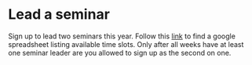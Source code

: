 # Lead a seminar

Sign up to lead two seminars this year. Follow this [link](https://docs.google.com/spreadsheets/d/1H3hElY3IrakzbiTtKLKYX1r54xkCGunrbDG2X6uRLng/edit?usp=sharing) to find a google spreadsheet listing available time slots. Only after all weeks have at least one seminar leader are you allowed to sign up as the second on one. 

